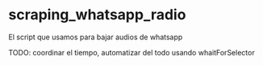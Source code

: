 # scraping_whatsapp_radio

El script que usamos para bajar audios de whatsapp

TODO: coordinar el tiempo, automatizar del todo usando whaitForSelector
